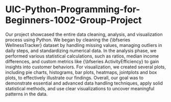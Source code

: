 # UIC-Python-Programming-for-Beginners-1002-Group-Project
Our project showcased the entire data cleaning, analysis, and visualization process using Python. We began by cleaning the {\bfseries WellnessTracker} dataset by handling missing values, managing outliers in daily steps, and standardizing numerical data. In the analysis phase, we performed various statistical calculations, such as ratios, median income differences, and custom metrics like {\bfseries ActivityEfficiency} to gain insights into customer behaviors. For visualization, we created several plots, including pie charts, histograms, bar plots, heatmaps, jointplots and box plots, to effectively illustrate our findings. Overall, our goal was to demonstrate essential and advanced data handling techniques, apply solid statistical methods, and use clear visualizations to uncover meaningful patterns in the data.
